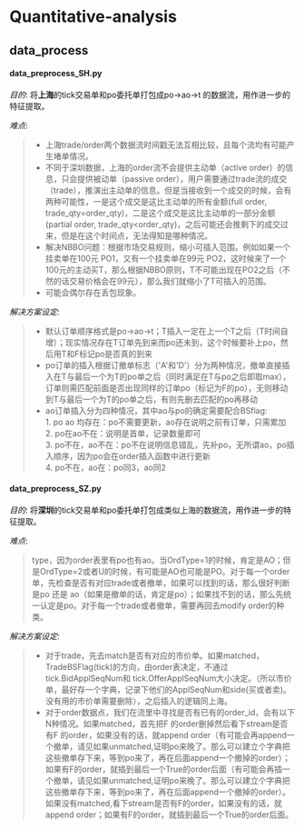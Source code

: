 # Quantitative-analysis

## data_process 

#### data_preprocess_SH.py

*目的*: 将**上海**的tick交易单和po委托单打包成po->ao->t 的数据流，用作进一步的特征提取。  

*难点*:
>
>- 上海trade/order两个数据流时间戳⽆法互相⽐较，且每个流均有可能产⽣堵单情况。
>- 不同于深圳数据，上海的order流不会提供主动单（active order）的信息，只会提供被动单（passive order），⽤户需要通过trade流的成交（trade），推演出主动单的信息。但是当接收到⼀个成交的时候，会有两种可能性，⼀是这个成交是这⽐主动单的所有⾦额(full order, trade_qty=order_qty)，⼆是这个成交是这⽐主动单的⼀部分⾦额(partial order, trade_qty<order_qty)，之后可能还会推剩下的成交过来，但是在这个时间点，⽆法得知是哪种情况。
>- 解决NBBO问题：根据市场交易规则，缩⼩可插⼊范围。例如如果⼀个挂卖单在100元 PO1，⼜有⼀个挂卖单在99元 PO2，这时候来了⼀个100元的主动买T，那么根据NBBO原则，T不可能出现在PO2之后（不然的话交易价格会在99元），那么我们就缩⼩了T可插⼊的范围。
>- 可能会偶尔存在丢包现象。

*解决方案设定*:
  >
  > - 默认订单顺序格式是po->ao->t；T插入一定在上一个T之后（T时间自增）；现实情况存在T订单先到来而po还未到，这个时候要补上po，然后用T和F标记po是否真的到来
  > - po订单的插入根据订撤单标志（'A'和'D'）分为两种情况，撤单直接插入在T与最后一个为T的po单之后（同时满足在T与po之后即取max），订单则需匹配前面是否出现同样的订单po（标记为F的po），无则移动到T与最后一个为T的po单之后，有则先删去匹配的po再移动
  > - ao订单插入分为四种情况，其中ao与po的确定需要配合BSflag:  
    1. po ao 均存在：po不需要更新，ao存在说明之前有订单，只需累加  
    2. po在ao不在：说明是首单，记录数量即可  
    3. po不在，ao不在：po不在说明信息错乱，先补po，无所谓ao，po插入顺序，因为po会在order插入函数中进行更新  
    4. po不在，ao在：po同3，ao同2
  >
#### data_preprocess_SZ.py

*目的*: 将**深圳**的tick交易单和po委托单打包成类似上海的数据流，用作进一步的特征提取。

*难点*:
>type，因为order表里有po也有ao。当OrdType=1的时候，肯定是AO；但是OrdType=2或者U的时候，有可能是AO也可能是PO。对于每一个order单，先检查是否有对应trade或者撤单，如果可以找到的话，那么很好判断是po 还是 ao（如果是撤单的话，肯定是po）；如果找不到的话，那么先统一认定是po。对于每一个trade或者撤单，需要再回去modify order的种类。

*解决方案设定*:
>
>- 对于trade，先去match是否有对应的市价单。如果matched，TradeBSFlag(tick)的方向，由order表决定，不通过tick.BidApplSeqNum和 tick.OfferApplSeqNum大小决定。（所以市价单，最好存一个字典，记录下他们的ApplSeqNum和side(买或者卖)。没有用的市价单需要删除），之后插入的逻辑同上海。
>- 对于order数据点，我们在流⾥中寻找是否有已有的order_id，会有以下N种情况。如果matched，首先把F 的order删掉然后看下stream是否有F 的order，如果没有的话，就append order（有可能会再append一个撤单，请见如果unmatched,证明po来晚了。那么可以建立个字典把这些撤单存下来，等到po来了，再在后面append一个撤掉的order）；如果有F的order，就插到最后一个True的order后面（有可能会再插一个撤单，请见如果unmatched,证明po来晚了。那么可以建立个字典把这些撤单存下来，等到po来了，再在后面append一个撤掉的order）。如果没有matched,看下stream是否有F的order，如果没有的话，就append order；如果有F的order，就插到最后一个True的order后面。
